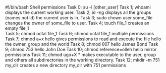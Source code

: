 #!/bin/bash
Shell permissions
Task 0; su -l [other_user]
Task 1; whoami displays the current working user.
Task 2; id -ng displays all the groups (names not id) the current user is in.
Task 3; sudo chown user some_file changes the owner of some_file to user.
Task 4; touch file_1 creates an empty file_1  
Task 5; chmod octal file_1
Task 6; chmod octal file_1 multiple permissions
Task 7; chmod a+x hello gives permissions to read and execute the file hello the owner, group and the world
Task 8; chmod 007 hello James Bond
Task 9; chmod 753 hello John Doe
Task 10; chmod reference=olleh hello mirror permissions
Task 11; chmod ugo+X * makes executable to the user, group and others all subdirectories in the working directory.
Task 12; mkdir -m 751 my_dir creates a new directory my_dir with 751 permissions

